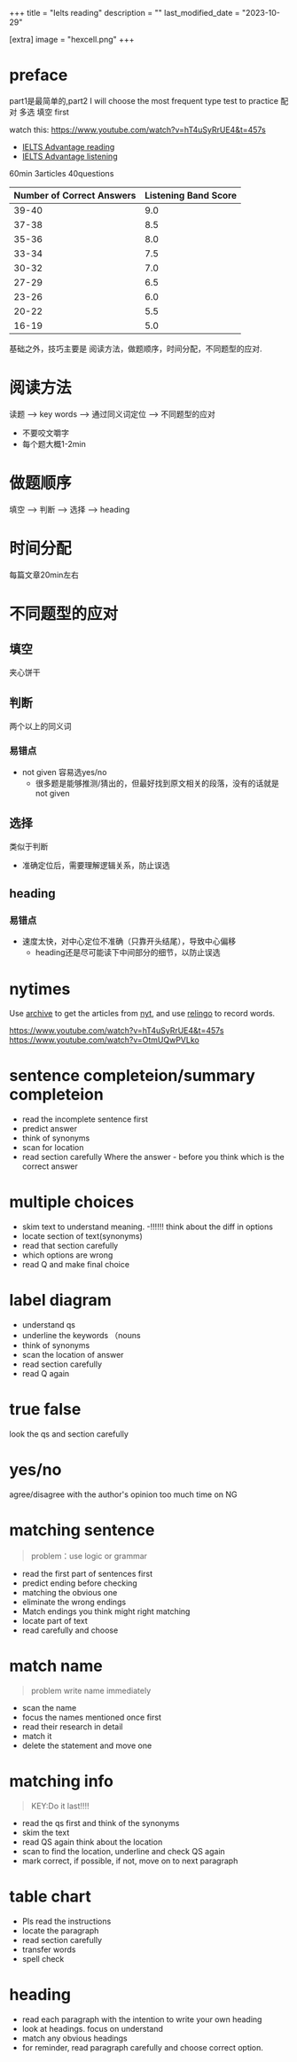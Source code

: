 +++
title = "Ielts reading"
description = ""
last_modified_date = "2023-10-29"

[extra]
image = "hexcell.png"
+++

# preface

part1是最简单的,part2
I will choose the most frequent type test to practice
配对 多选 填空 first

watch this:
https://www.youtube.com/watch?v=hT4uSyRrUE4&t=457s


- [IELTS Advantage reading](https://www.youtube.com/watch?v=OtmUQwPVLko)
- [IELTS Advantage listening](https://www.youtube.com/watch?v=q7xCHfDRdug&t=2280s)

60min 3articles 40questions

| Number of Correct Answers | Listening Band Score |
|---------------------------|----------------------|
| 39-40                     | 9.0                  |
| 37-38                     | 8.5                  |
| 35-36                     | 8.0                  |
| 33-34                     | 7.5                  |
| 30-32                     | 7.0                  |
| 27-29                     | 6.5                  |
| 23-26                     | 6.0                  |
| 20-22                     | 5.5                  |
| 16-19                     | 5.0                  |

基础之外，技巧主要是 阅读方法，做题顺序，时间分配，不同题型的应对.

# 阅读方法

读题 --> key words --> 通过同义词定位 --> 不同题型的应对

- 不要咬文嚼字
- 每个题大概1-2min

# 做题顺序

填空 --> 判断 --> 选择 --> heading

# 时间分配

每篇文章20min左右

# 不同题型的应对

## 填空

夹心饼干

## 判断
两个以上的同义词

### 易错点
- not given 容易选yes/no
  - 很多题是能够推测/猜出的，但最好找到原文相关的段落，没有的话就是not given

## 选择

类似于判断
- 准确定位后，需要理解逻辑关系，防止误选

## heading

### 易错点
- 速度太快，对中心定位不准确（只靠开头结尾），导致中心偏移
  - heading还是尽可能读下中间部分的细节，以防止误选

# nytimes

Use [archive](https://archive.ph/) to get the articles from [nyt](https://www.nytimes.com/), and use [relingo](https://www.nytimes.com/) to record words.

https://www.youtube.com/watch?v=hT4uSyRrUE4&t=457s
https://www.youtube.com/watch?v=OtmUQwPVLko

# sentence completeion/summary completeion
- read the incomplete sentence first
- predict answer
- think of synonyms
- scan for location
- read section carefully
Where the answer - before you think which is the correct answer

# multiple choices

- skim text to understand meaning. 
-!!!!!!  think about the diff in options 
- locate section of text(synonyms)
- read that section carefully
- which options are wrong
- read Q and make final choice 

# label diagram
* understand qs
* underline the keywords （nouns
* think of synonyms
* scan the location of answer
* read section carefully
* read Q again

# true false
look the qs and section carefully

# yes/no 
agree/disagree with the author's opinion
too much time on NG

# matching sentence
> problem：use logic or grammar
- read the first part of sentences first
- predict ending before checking
- matching the obvious one
- eliminate the wrong endings
- Match endings you think might right matching
- locate part of text
- read carefully and choose

# match name
> problem write name immediately
- scan the name 
- focus the names mentioned once first
- read their research in detail
- match it
- delete the statement and move one

# matching info
> KEY:Do it last!!!!
- read the qs first and think of the synonyms
- skim the text
- read QS again think about the location 
- scan to find the location, underline and check QS again 
- mark correct, if possible, if not, move on to next paragraph

# table chart
- Pls read the instructions
- locate the paragraph
- read section carefully
- transfer words
- spell check

# heading
- read each paragraph with the intention to write your own heading
- look at headings. focus on understand
- match any obvious headings
- for reminder, read paragraph carefully and choose correct option.

